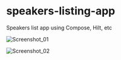 # speakers-listing-app
Speakers list app using Compose, Hilt, etc

![Screenshot_01](https://user-images.githubusercontent.com/58541387/199399790-96c3dafa-c1bc-4cf6-98ec-c3726ef27ef6.png)



![Screenshot_02](https://user-images.githubusercontent.com/58541387/199399831-63a05e77-62cc-4d6f-9b57-2dd154885bc4.png)
